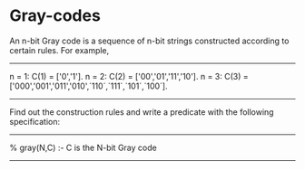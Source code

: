 # Gray-codes




An n-bit Gray code is a sequence of n-bit strings constructed according to certain rules. For example,


------------------------------------------------------------------------
n = 1: C(1) = ['0','1'].
n = 2: C(2) = ['00','01','11','10'].
n = 3: C(3) = ['000','001','011','010',´110´,´111´,´101´,´100´].

------------------------------------------------------------------------


Find out the construction rules and write a predicate with the following specification:

------------------------------------------------------------------------

% gray(N,C) :- C is the N-bit Gray code

------------------------------------------------------------------------
